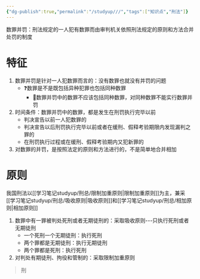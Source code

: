 ```yaml
---
{"dg-publish":true,"permalink":"/studyup///","tags":["知识点","刑法"]}
---
```


数罪并罚：刑法规定的一人犯有数罪而由审判机关依照刑法规定的原则和方法合并处罚的制度
# 特征
1. 数罪并罚是针对一人犯数罪而言的：没有数罪也就没有并罚的问题
	- ❓数罪是不是既包括异种犯罪也包括同种数罪
		- 🧵数罪并罚中的数罪不应该包括同种数罪，对同种数罪不能实行数罪并罚
2. 时间条件：数罪并罚中的数罪，都是发生在刑罚执行完毕以前
	- 判决宣告以前一人犯数罪的
	- 判决宣告以后刑罚执行完毕以前或者在缓刑、假释考验期限内发现漏判之罪的
	- 在刑罚执行过程或在缓刑、假释考验期内又犯新罪的
3. 对数罪的并罚，是按照法定的原则和方法进行的，不是简单地合并相加
# 原则
我国刑法以[[学习笔记studyup/刑总/限制加重原则\|限制加重原则]]为主，兼采[[学习笔记studyup/刑总/吸收原则\|吸收原则]]和[[学习笔记studyup/刑总/相加原则\|相加原则]]
1. 数罪中有一罪被判处死刑或者无期徒刑的：采取吸收原则---只执行死刑或者无期徒刑
	- 一个死刑一个无期徒刑：执行死刑
	- 两个罪都是无期徒刑：执行无期徒刑
	- 两个罪都是死刑：执行死刑
1. 对判处有期徒刑、拘役和管制的：采取限制加重原则
>刑